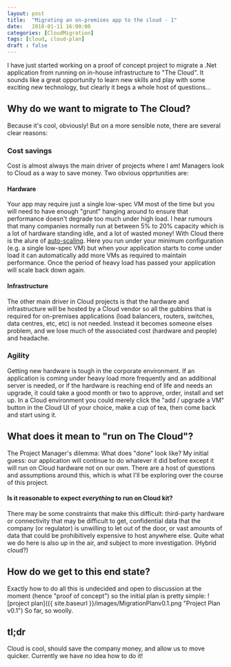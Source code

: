 ```yaml
---
layout: post
title:  "Migrating an on-premises app to the cloud - 1"
date:   2018-01-11 16:00:00
categories: [CloudMigration]
tags: [cloud, cloud-plan]
draft : false
---
```


I have just started working on a proof of concept project to migrate a .Net application from running on in-house infrastructure to "The Cloud". It sounds like a great opportunity to learn new skills and play with some exciting new technology, but clearly it begs a whole host of questions...

## Why do we want to migrate to The Cloud?
Because it's cool, obviously! But on a more sensible note, there are several clear reasons:
### Cost savings
Cost is almost always the main driver of projects where I am! Managers look to Cloud as a way to save money. Two obvious opprtunities are:
#### Hardware
Your app may require just a single low-spec VM most of the time but you will need to have enough "grunt" hanging around to ensure that performance doesn't degrade too much under high load. I hear rumours that many companies normally run at between 5% to 20% capacity which is a lot of hardware standing idle, and a lot of wasted money!
With Cloud there is the alure of [auto-scaling](https://en.wikipedia.org/wiki/Autoscaling). Here you run under your minimum configuration (e.g. a single low-spec VM) but when your application starts to come under load it can automatically add more VMs as required to maintain performance. Once the period of heavy load has passed your application will scale back down again.
#### Infrastructure
The other main driver in Cloud projects is that the hardware and infrastructure will be hosted by a Cloud vendor so all the gubbins that is required for on-premises applications (load balancers, routers, switches, data centres, etc, etc) is not needed. Instead it becomes someone elses problem, and we lose much of the associated cost (hardware and people) and headache.

### Agility
Getting new hardware is tough in the corporate environment. If an application is coming under heavy load more frequently and an additional server is needed, or if the hardware is reaching end of life and needs an upgrade, it could take a good month or two to approve, order, install and set up. In a Cloud environment you could merely click the "add / upgrade a VM" button in the Cloud UI of your choice, make a cup of tea, then come back and start using it.

## What does it mean to "run on The Cloud"?
The Project Manager's dilemma: What does "done" look like? My initial guess: our application will continue to do whatever it did before except it will run on Cloud hardware not on our own. There are a host of questions and assumptions around this, which is what I'll be exploring over the course of this project.
#### Is it reasonable to expect _everything_ to run on Cloud kit?
There may be some constraints that make this difficult: third-party hardware or connectivity that may be difficult to get, confidential data that the company (or regulator) is unwilling to let out of the door, or vast amounts of data that could be prohibitively expensive to host anywhere else. Quite what we do here is also up in the air, and subject to more investigation. (Hybrid cloud?)

## How do we get to this end state?
Exactly how to do all this is undecided and open to discussion at the moment (hence "proof of concept") so the initial plan is pretty simple:
![project plan]({{ site.baseurl }}/images/MigrationPlanv0.1.png "Project Plan v0.1")
So far, so woolly.

## tl;dr
Cloud is cool, should save the company money, and allow us to move quicker. Currently we have no idea how to do it!
